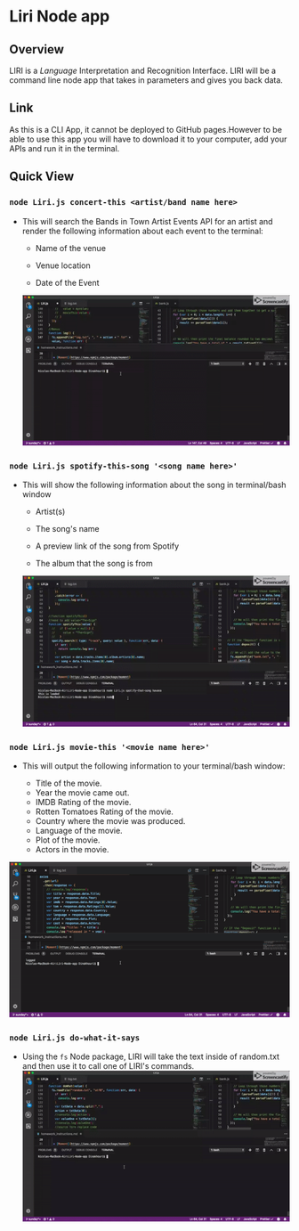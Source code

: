 # Liri Node app

## Overview

LIRI is a _Language_ Interpretation and Recognition Interface. LIRI will be a command line node app that takes in parameters and gives you back data.

## Link

As this is a CLI App, it cannot be deployed to GitHub pages.However to be able to use this app you will have to download it to your computer, add your APIs and run it in the terminal.

## Quick View

### `node Liri.js concert-this <artist/band name here>`

- This will search the Bands in Town Artist Events API for an artist and render the following information about each event to the terminal:

  - Name of the venue

  - Venue location

  - Date of the Event

  ![](Tests/Concert.gif)

### `node Liri.js spotify-this-song '<song name here>'`

- This will show the following information about the song in terminal/bash window

  - Artist(s)

  - The song's name

  - A preview link of the song from Spotify

  - The album that the song is from

  ![](Tests/Spotify.gif)

### `node Liri.js movie-this '<movie name here>'`

- This will output the following information to your terminal/bash window:


    * Title of the movie.
    * Year the movie came out.
    * IMDB Rating of the movie.
    * Rotten Tomatoes Rating of the movie.
    * Country where the movie was produced.
    * Language of the movie.
    * Plot of the movie.
    * Actors in the movie.

![](Tests/Movie.gif)

### `node Liri.js do-what-it-says`

- Using the `fs` Node package, LIRI will take the text inside of random.txt and then use it to call one of LIRI's commands.
  ![](Tests/WhatItSays.gif)
